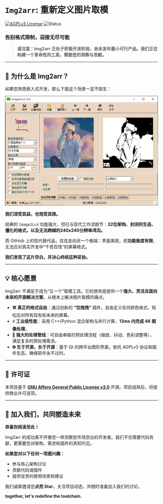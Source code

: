 # `Img2arr`: 重新定义图片取模

[![AGPLv3 License](https://img.shields.io/badge/license-AGPLv3-blue.svg)](LICENSE)
![Status](https://img.shields.io/badge/status-active--development-orange)

### **告别格式限制，迎接无尽可能**

> **请注意：Img2arr 正处于积极开发阶段，尚未发布最小可行产品。我们正在构建一个革命性的工具，需要您的洞察与贡献。**

---

## 🚀 为什么是 Img2arr？

如果您熟悉嵌入式开发，那么下面这个场景一定不陌生：

![img2lcd_demo](docs/assets/img2lcd_demo.png)

**我们深受其益，也饱受其限。**

经典的 `Image2Lcd` 功能强大，但已与现代工作流脱节：**32位架构、封闭的生态、僵化的格式，以及无法跨越的240x240分辨率鸿沟。**

而 GitHub 上的现代替代品，往往走向另一个极端：界面美观，但**功能极度有限**，无法应对真实开发中“千奇百怪”的屏幕格式。

**我们发现了这片空白，并决心终结这种妥协。**

---

## 💡 核心愿景

Img2arr 不满足于成为“又一个”取模工具。它的使命是提供一个**强大、灵活且面向未来的开源解决方案**，从根本上解决图片取模的痛点。

- **🛠️ 真正的格式自由**：通过创新的 **“位拖拽”** 插件，自由定义任何颜色格式，轻松应对所有现有和未来的屏幕。
- **⚡ 工业级性能**：采用 C++/Python 混合架构与并行计算，**13ms 内完成 4K 图像处理**。
- **🔧 强大的处理管线**：可自由串联的预处理流程（缩放、抖动、色彩调整等），满足复杂的预处理需求。
- **🌐 生于开源，长于开源**：基于 Qt 的跨平台图形界面，依托 AGPLv3 协议和插件生态，确保软件永不过时。

---

## 📜 许可证

本项目基于 **[GNU Affero General Public License v3.0](LICENSE)** 开源。项目成熟后，将提供商业许可选项。

---

## 🤝 加入我们，共同塑造未来

**恭喜你阅读至此！**

Img2arr 的成功离不开像您一样洞察到市场空白的开发者。我们不仅需要代码贡献，更需要您对架构、需求和插件的真知灼见。

**如果您对以下任何一项感兴趣：**
- 参与核心架构讨论
- 贡献代码或插件
- 提供宝贵的使用场景和建议

我们诚挚邀请您**点亮 Star**，关注项目动态，并随时准备加入我们的讨论。

**together, let's redefine the toolchain.**
